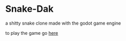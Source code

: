 # Snake-Dak
 a shitty snake clone made with the godot game engine


to play the game go [here](http://snaknak.duckdns.org/)

